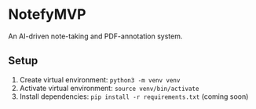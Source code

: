 # NotefyMVP

An AI-driven note-taking and PDF-annotation system.

## Setup

1. Create virtual environment: `python3 -m venv venv`
2. Activate virtual environment: `source venv/bin/activate`
3. Install dependencies: `pip install -r requirements.txt` (coming soon)
